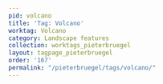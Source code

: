 ```yaml
---
pid: volcano
title: 'Tag: Volcano'
worktag: Volcano
category: Landscape features
collection: worktags_pieterbruegel
layout: tagpage_pieterbruegel
order: '167'
permalink: "/pieterbruegel/tags/volcano/"
---
```

